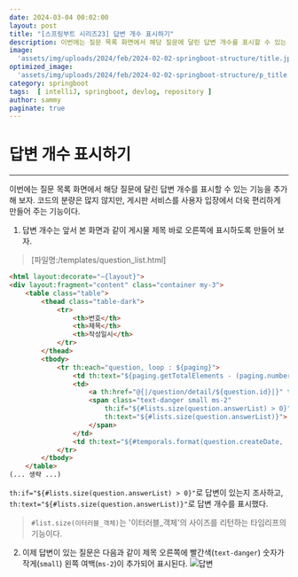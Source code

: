 ```yaml
---
date: 2024-03-04 00:02:00
layout: post
title: "[스프링부트 시리즈23] 답변 개수 표시하기"
description: 이번에는 질문 목록 화면에서 해당 질문에 달린 답변 개수를 표시할 수 있는 기능을 추가해 보자. 코드의 분량은 많지 않지만, 게시판 서비스를 사용자 입장에서 더욱 편리하게 만들어 주는 기능이다.
image: 
  'assets/img/uploads/2024/feb/2024-02-02-springboot-structure/title.jpg'
optimized_image:    
  'assets/img/uploads/2024/feb/2024-02-02-springboot-structure/p_title.jpg'
category: springboot
tags:  [ intelliJ, springboot, devlog, repository ]
author: sammy
paginate: true
---
```


# 답변 개수 표시하기
*****
이번에는 질문 목록 화면에서 해당 질문에 달린 답변 개수를 표시할 수 있는 기능을 추가해 보자. 코드의 분량은 많지 않지만, 게시판 서비스를 사용자 입장에서 더욱 편리하게 만들어 주는 기능이다.

1) 답변 개수는 앞서 본 화면과 같이 게시물 제목 바로 오른쪽에 표시하도록 만들어 보자.
>[파일명:/templates/question_list.html]

```html
<html layout:decorate="~{layout}">
<div layout:fragment="content" class="container my-3">
    <table class="table">
        <thead class="table-dark">
            <tr>
                <th>번호</th>
                <th>제목</th>
                <th>작성일시</th>
            </tr>
        </thead>
        <tbody>
            <tr th:each="question, loop : ${paging}">
                <td th:text="${paging.getTotalElements - (paging.number * paging.size) - loop.index}"></td>
                <td>
                    <a th:href="@{|/question/detail/${question.id}|}" th:text="${question.subject}"></a>
                    <span class="text-danger small ms-2"
                        th:if="${#lists.size(question.answerList) > 0}" 
                        th:text="${#lists.size(question.answerList)}">
                    </span>
                </td>
                <td th:text="${#temporals.format(question.createDate, 'yyyy-MM-dd HH:mm')}"></d>
            </tr>
        </tbody>
    </table>
(... 생략 ...)
```

`th:if="${#lists.size(question.answerList) > 0}"`로 답변이 있는지 조사하고, `th:text="${#lists.size(question.answerList)}"`로 답변 개수를 표시했다.
>`#list.size(이터러블_객체)`는 '이터러블_객체'의 사이즈를 리턴하는 타임리프의 기능이다.

2) 이제 답변이 있는 질문은 다음과 같이 제목 오른쪽에 빨간색(`text-danger`) 숫자가 작게(`small`) 왼쪽 여백(`ms-2`)이 추가되어 표시된다.
![답변](../assets/img/uploads/2024/mar/21.numbering/3.png)